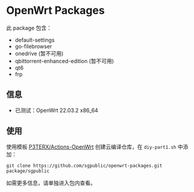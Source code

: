 # OpenWrt Packages

此 package 包含：

+ default-settings
+ go-filebrowser
+ onedrive (暂不可用)
+ qbittorrent-enhanced-edition (暂不可用)
+ qt6
+ frp

## 信息

+ 已测试：OpenWrt 22.03.2 x86_64

## 使用

使用模板 [P3TERX/Actions-OpenWrt](https://github.com/P3TERX/Actions-OpenWrt) 创建云编译仓库，在 `diy-part1.sh` 中添加：

```shell
git clone https://github.com/sgpublic/openwrt-packages.git package/sgpublic
```

如需更多信息，请单独进入包内查看。
